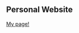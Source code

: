 <h2>Personal Website</h2>
<a href="https://aldoj03.github.io/personal_website/" target="_blank">My page!</a>
